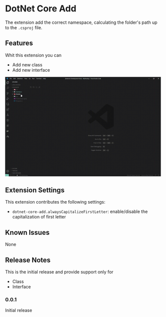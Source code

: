 # DotNet Core Add

The extension add the correct namespace, calculating the folder's path up to the `.csproj` file.

## Features

Whit this extension you can

- Add new class
- Add new interface

![Demo](img/demo.gif)

## Extension Settings

This extension contributes the following settings:

- `dotnet-core-add.alwaysCapitalizeFirstLetter`: enable/disable the capitalization of first letter

## Known Issues

None

## Release Notes

This is the initial release and provide support only for

- Class
- Interface

### 0.0.1

Initial release
